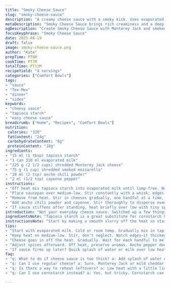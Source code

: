 ```yaml
---
title: "Smoky Cheese Sauce"
slug: "smoky-cheese-sauce"
description: "A creamy cheese sauce with a smoky kick. Uses evaporated milk thickened with tapioca starch instead of cornstarch, adding a subtle chewiness. Replaces cheddar with a blend of Monterey Jack and smoked mozzarella for mellow melt and deeper aroma. Chipotle swapped for smoky ancho chili powder plus a hint of cayenne to control heat and avoid moisture. Sauce thickens over gentle heat, no scorching if you whisk steadily and scrape edges right. Versatile for nachos, steamed veggies, or pasta. Dairy-forward, lightly spicy, velvety texture. Avoid grainy clumps by gradual cheese addition off heat. Works well with whole milk if evaporated unavailable—reduce thickener accordingly."
metaDescription: "Smoky Cheese Sauce brings rich creaminess and a deep smoky flavor. Perfect for nachos or veggies, thickened with tapioca starch."
ogDescription: "Create Smoky Cheese Sauce with Monterey Jack and smoked mozzarella. Thickened with tapioca starch, no clumps, just creamy goodness."
focusKeyphrase: "Smoky Cheese Sauce"
date: 2025-08-19
draft: false
image: smoky-cheese-sauce.png
author: "Kate"
prepTime: PT6M
cookTime: PT7M
totalTime: PT13M
recipeYield: "4 servings"
categories: ["Comfort Bowls"]
tags:
- "sauce"
- "Tex-Mex"
- "dinner"
- "sides"
keywords:
- "cheesy sauce"
- "tapioca starch"
- "easy cheese sauce"
breadcrumb: ["Home", "Recipes", "Comfort Bowls"]
nutrition: 
 calories: "320"
 fatContent: "24g"
 carbohydrateContent: "6g"
 proteinContent: "18g"
ingredients:
- "15 ml (1 tbsp) tapioca starch"
- "1 can 310 ml evaporated milk"
- "225 g (2 1/2 cups) shredded Monterey Jack cheese"
- "75 g (1 cup) shredded smoked mozzarella"
- "10 ml (2 tsp) ancho chili powder"
- "2 ml (1/2 tsp) cayenne pepper"
instructions:
- "Off heat mix tapioca starch into evaporated milk until lump-free. No whisking frenzy—smooth paste matters. Use cold or room temp milk for easier blending."
- "Place saucepan over medium-low. Stir constantly with a whisk; edges will bubble and thicken around 4-6 minutes. Watch closely—too hot equals curdled mess. Sauce becomes glossy, coats back of spoon."
- "Remove from heat. Stir in cheeses gradually, one handful at a time, waiting for each addition to melt fully before next. Use wooden spoon here to avoid overbeating air."
- "Add ancho chili powder and cayenne. Stir thoroughly to disperse evenly. Taste - adjust heat now or later with sriracha or lime juice if too dull."
- "If sauce stiffens after standing, heat briefly over low with tiny splash water or milk to loosen. Never reboil or cheese will seize. Serve warm, pour over whatever needs melty punch."
introduction: "Not your everyday cheese sauce. Switched up a few things after too many grainy attempts. Evaporated milk and tapioca starch—the starch swells differently, avoiding that gummy texture you get with cornstarch if you cook too long. Monterey Jack gives meltiness, smoked mozzarella layers on that cozy aroma without overpowering. Chipotle is tricky—it brings moisture unless drained well, so I went with ancho powder and a pinch of cayenne instead. No foaming or weird oil separation if you keep heat gentle, stir steadily, and add cheese off the heat. The sauce thickens as it cools, that’s good. Add water if it becomes stiff later. Foolproof if you trust your ear and eye more than the clock. Perfect for slathering on steamed broccoli or knocking up nachos fast."
ingredientsNote: "Tapioca starch is a great substitute for cornstarch here. It thickens at lower temps and creates a slightly stretchy texture. Use room temp milk or cooler for easier mixing to avoid lumps. Monterey Jack melts super well, giving creamy strands. Smoked mozzarella adds aroma and depth; regular mozzarella will work but skip the smoked if you want a milder flavor. Ancho chili powder replaces the moisture-heavy chipotle for smoky warmth without sogginess. Cayenne controls heat cleanly—adjust to taste or swap with smoked paprika for milder heat. Evaporated milk brings richness—if unavailable, whole milk is okay but reduce the starch to 10 ml to avoid over-thickening."
instructionsNote: "Start by making a smooth slurry off the heat so starch doesn’t clump. Heat gently, constant whisking is essential—too hot or neglected edges mean grainy spots or burning. The glossy sheen when thickened is your cue to stop cooking. Removing from heat before cheese means no separation or oily slicks. Gradual cheese addition ensures melting without clumps. Wooden spoon works better here, less air incorporated means silkier texture. Adding spices off the heat preserves their aroma without bitterness. If sauce tightens when resting, a quick stir with a drizzle of milk loosens it—no reheating over high or you risk curdling. Serve immediately or keep warm gently. No need for a blender; texture should be creamy but not pureed."
tips:
- "Start with evaporated milk. Cold or room temp. Gradually mix in tapioca starch. No rush. Lumpy isn’t good. Ensure slurry is lump-free—key to texture."
- "Keep heat on medium-low. Stir, don't neglect. Watch edges—it thickens there too. About 4-6 minutes, nice gloss over spoon means it's right."
- "Cheese goes in off the heat. Gradually. Wait for each handful to melt. No clumping, no separation. Wooden spoon—less air, silkier texture easily."
- "Adjust spices afterward. Off heat, preserve aromas. Ancho pepper does a lot without moisture, cayenne for heat control. Taste, taste, taste."
- "If sauce firms up later? Quick splash of water or milk over low heat. Don’t reboil—curdling is a problem. Loosen gently, serve warm."
faq:
- "q: What to do if cheese sauce is too thick? a: Add splash of water or milk. Heat gently, avoid boiling. Always loosen, don’t fear adjusting textures."
- "q: Can I use regular cheese? a: Sure. Monterey Jack or mild cheddar works fine. But smoky flavor reduces. Make sure to watch melt rates."
- "q: Is there a way to reheat leftovers? a: Low heat with a little liquid. Stir often. Avoid high heat—causes separation. Control temperature carefully."
- "q: Can I use cornstarch instead? a: Yes, but tricky. Cornstarch can gum up if overcooked. Use less, and know you might get different texture."

---
```

